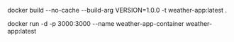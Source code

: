 docker build --no-cache --build-arg VERSION=1.0.0 -t weather-app:latest .


docker run -d -p 3000:3000 --name weather-app-container weather-app:latest